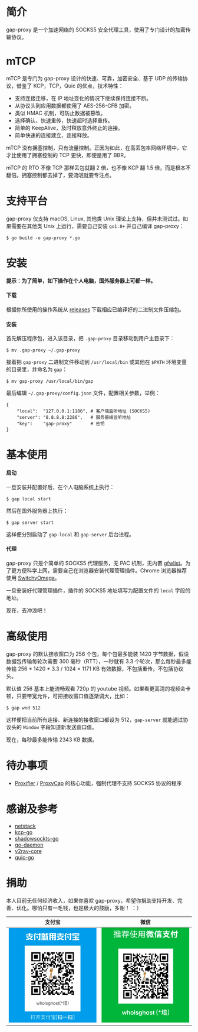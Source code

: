 # 简介
gap-proxy 是一个加速网络的 SOCKS5 安全代理工具，使用了专门设计的加密传输协议。

# mTCP
mTCP 是专门为 gap-proxy 设计的快速、可靠，加密安全、基于 UDP 的传输协议，借鉴了 KCP，TCP，Quic 的优点，技术特性：

* 支持连接迁移，在 IP 地址变化的情况下继续保持连接不断。
* 从协议头到应用数据都使用了 AES-256-CFB 加密。
* 类似 HMAC 机制，可防止数据被篡改。
* 选择确认，快速重传，快速超时选择重传。
* 简单的 KeepAlive，及时释放意外终止的连接。
* 简单快速的连接建立、连接释放。

mTCP 没有拥塞控制，只有流量控制。正因为如此，在高丢包率网络环境中，它才比使用了拥塞控制的 TCP 更快，即便是用了 BBR。

mTCP 的 RTO 不像 TCP 那样丢包就翻 2 倍，也不像 KCP 翻 1.5 倍，而是根本不翻倍。拥塞控制都去掉了，要流氓就要专注点。

# 支持平台
gap-proxy 仅支持 macOS, Linux, 其他类 Unix 理论上支持，但并未测试过。如果需要在其他类 Unix 上运行，需要自己安装 `go1.8+` 并自己编译 gap-proxy：

```
$ go build -o gap-proxy *.go
```

# 安装

**提示：为了简单，如下操作在个人电脑，国外服务器上可都一样。**

#### 下载
根据你所使用的操作系统从 [releases](https://github.com/fanpei91/gap/releases/) 下载相应已编译好的二进制文件压缩包。

#### 安装
首先解压程序包，进入该目录，把 `.gap-proxy` 目录移动到用户主目录下：

```
$ mv .gap-proxy ~/.gap-proxy
```

接着把 `gap-proxy` 二进制文件移动到 `/usr/local/bin` 或其他在 `$PATH` 环境变量的目录里，并命名为 `gap`：

```
$ mv gap-proxy /usr/local/bin/gap
```

最后编辑 `~/.gap-proxy/config.json` 文件，配置相关参数，举例：

```
{
	"local":  "127.0.0.1:1186", # 客户端监听地址 (SOCKS5)
	"server": "8.8.8.8:2286",   # 服务器端监听地址
	"key":    "gap-proxy"       # 密钥
}
```

# 基本使用
#### 启动
一旦安装并配置好后，在个人电脑系统上执行：

```
$ gap local start
```

然后在国外服务器上执行：

```
$ gap server start
```

这样便分别启动了 `gap-local` 和 `gap-server` 后台进程。

#### 代理
gap-proxy 只是个简单的 SOCKS5 代理服务，无 PAC 机制，无内置 [gfwlist](https://github.com/gfwlist/gfwlist)。为了更方便科学上网，需要自己在浏览器安装代理管理插件。Chrome 浏览器推荐使用 [SwitchyOmega](https://chrome.google.com/webstore/detail/proxy-switchyomega/padekgcemlokbadohgkifijomclgjgif)。

一旦安装好代理管理插件，插件的 SOCKS5 地址填写为配置文件的 `local` 字段的地址。

现在，去冲浪吧！

# 高级使用
gap-proxy 的默认接收窗口为 256 个包，每个包最多能装 1420 字节数据，假设数据包传输每轮次需要 300 毫秒（RTT），一秒就有 3.3 个轮次，那么每秒最多能传输 256 * 1420 * 3.3 / 1024 = 1171 KB 有效数据，不包括重传，不包括协议头。

默认值 256 基本上能流畅观看 720p 的 youtube 视频。如果看更高清的视频会卡顿，只要带宽允许，可把接收窗口值逐渐调大，比如：

```
$ gap wnd 512
```

这样便把当前所有连接、新连接的接收窗口都设为 512，`gap-server` 就能通过协议头的 `Window` 字段知道新发送窗口值。

现在，每秒最多能传输 2343 KB 数据。



# 待办事项
* [Proxifier](https://www.proxifier.com/) / [ProxyCap](http://www.proxycap.com/) 的核心功能，强制代理不支持 SOCKS5 协议的程序

# 感谢及参考
* [netstack](https://github.com/google/netstack)
* [kcp-go](https://github.com/xtaci/kcp-go)
* [shadowsockts-go](https://github.com/shadowsocks/shadowsocks-go)
* [go-daemon](https://github.com/sevlyar/go-daemon)
* [v2ray-core](https://github.com/v2ray/v2ray-core)
* [quic-go](https://github.com/lucas-clemente/quic-go)

# 捐助
本人目前无任何经济收入，如果你喜欢 gap-proxy，希望你捐助支持开发、完善、优化。哪怕只有一毛钱，也是极大的鼓励，多谢！ ：）

| 支付宝 | 微信 |
|---|---|
| ![](./Alipay.png) | ![](./Wechat.png) |
